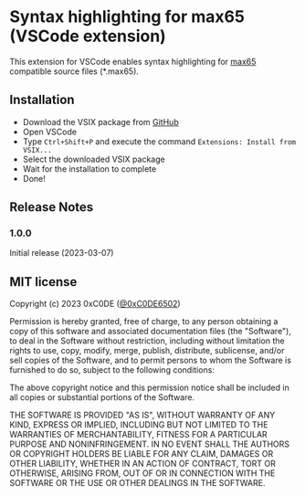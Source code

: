 # Syntax highlighting for max65 (VSCode extension)

This extension for VSCode enables syntax highlighting for [max65](https://github.com/0xC0DE6502/max65-releases) compatible source files (*.max65).

## Installation

* Download the VSIX package from [GitHub](https://github.com/0xC0DE6502/max65-syntax-highlighting-releases)
* Open VSCode
* Type `Ctrl+Shift+P` and execute the command `Extensions: Install from VSIX...`
* Select the downloaded VSIX package
* Wait for the installation to complete
* Done!

## Release Notes

### 1.0.0

Initial release (2023-03-07)

## MIT license

Copyright (c) 2023 0xC0DE ([@0xC0DE6502](https://twitter.com/0xC0DE6502))

Permission is hereby granted, free of charge, to any person obtaining a copy of this software and associated documentation files (the "Software"), to deal in the Software without restriction, including without limitation the rights to use, copy, modify, merge, publish, distribute, sublicense, and/or sell copies of the Software, and to permit persons to whom the Software is furnished to do so, subject to the following conditions:

The above copyright notice and this permission notice shall be included in all copies or substantial portions of the Software.

THE SOFTWARE IS PROVIDED "AS IS", WITHOUT WARRANTY OF ANY KIND, EXPRESS OR IMPLIED, INCLUDING BUT NOT LIMITED TO THE WARRANTIES OF MERCHANTABILITY, FITNESS FOR A PARTICULAR PURPOSE AND NONINFRINGEMENT. IN NO EVENT SHALL THE AUTHORS OR COPYRIGHT HOLDERS BE LIABLE FOR ANY CLAIM, DAMAGES OR OTHER LIABILITY, WHETHER IN AN ACTION OF CONTRACT, TORT OR OTHERWISE, ARISING FROM, OUT OF OR IN CONNECTION WITH THE SOFTWARE OR THE USE OR OTHER DEALINGS IN THE SOFTWARE.

